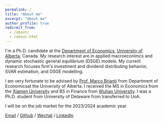 ```yaml
---
permalink: /
title: "About me"
excerpt: "About me"
author_profile: true
redirect_from: 
  - /about/
  - /about.html
---
```



I'm a Ph.D. candidate at the [Department of Economics](https://www.ualberta.ca/economics/index.html), [University of Alberta](https://www.ualberta.ca/index.html), Canada. My research interest are in applied macroeconimcs and dynamic stochastic general equilibrium (DSGE) models. My current research focuses firm's investment and dividend distributing behavior, SVAR estimation, and DSGE modelling.

I am very fortunate to be advised by [Prof. Marco Brianti](https://sites.google.com/site/marcobriantieconomics/) from Department of Economicsat the University of Alberta. I received the MS in Economics from the [Xiamen University](https://www.xmu.edu.cn) and BS in Finance from [Wuhan University](http://www.whu.edu.cn). I was a Ph.D. student from University of Delaware from transferred to UoA. 

I will be on the job market for the 2023/2024 academic year. 

[Email](mailto:fli7@ualberta.ca) / [Github](https://github.com/fangli-DX3906) / [Wechat](../images/wechat.png) / [LinkedIn](https://www.linkedin.com/in/fangli3906)
